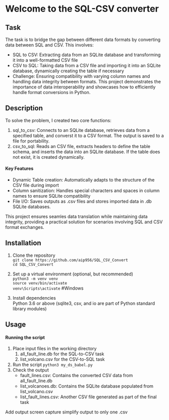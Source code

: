 # Welcome to the SQL-CSV converter

## Task
The task is to bridge the gap between different data formats by converting data between SQL and CSV. This involves:
- SQL to CSV: Extracting data from an SQLite database and transforming it into a well-formatted CSV file
- CSV to SQL: Taking data from a CSV file and importing it into an SQLite database, dynamically creating the table if necessary
- Challenge: Ensuring compatibility with varying column names and handling data integrity between formats.
This project demonstrates the importance of data interoperability and showcases how to efficiently handle format conversions in Python.

## Description
To solve the problem, I created two core functions:
1. sql_to_csv: Connects to an SQLite database, retrieves data from a specified table, and converst it to a CSV format. The output is saved to a file for portability.
2. csv_to_sql: Reads an CSV file, extracts headers to define the table schema, and inserts the data into an SQLite database. If the table does not exist, it is created dynamically.

#### Key Features
- Dynamic Table creation: Automatically adapts to the structure of the CSV file during import
- Column sanitization: Handles special characters and spaces in column names to ensure SQLite compatibility
- File I/O: Saves outputs as .csv files and stores imported data in .db SQLite databases.

This project ensures seamles data translation while maintaining data integrity, providing a practical solution for scenarios involving SQL and CSV format exchanges.

## Installation
1. Clone the repository </br>
   `git clone https://github.com/aip956/SQL_CSV_Convert` <br>
   `cd SQL_CSV_Convert`

2. Set up a virtual environment (optional, but recommended)<br>
   `python3 -m venv venv`<br>
   `source venv/bin/activate`<br>
   `venv\Scripts\activate` #Windows<br>
3. Install dependencies<br>
   Python 3.6 or above
   (sqlite3, csv, and io are part of Python standard library modules)
   
## Usage
#### Running the script
1. Place input files in the working directory
   1. all_fault_line.db for the SQL-to-CSV task
   2. list_volcano.csv for the CSV-to-SQL task
2. Run the script
   `python3 my_ds_babel.py`
3. Check the output
    - fault_lines.csv: Contains the converted CSV data from all_fault_line.db
    - list_volcanoes.db: Contains the SQLite database populated from list_volcano.csv
    - list_fault_lines.csv: Another CSV file generated as part of the final task


Add output screen capture
simplify output to only one .csv
